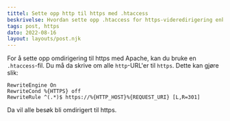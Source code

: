 ```yaml
---
tittel: Sette opp http til https med .htaccess
beskrivelse: Hvordan sette opp .htaccess for https-videredirigering enkelt
tags: post, https
dato: 2022-08-16
layout: layouts/post.njk
---
```


For å sette opp omdirigering til https med Apache, kan du bruke 
en `.htaccess`-fil. Du må da skrive om alle `http`-URL'er til 
`https`. Dette kan gjøre slik: 

```
RewriteEngine On
RewriteCond %{HTTPS} off
RewriteRule ^(.*)$ https://%{HTTP_HOST}%{REQUEST_URI} [L,R=301]
```
Da vil alle besøk bli omdirigert til https.